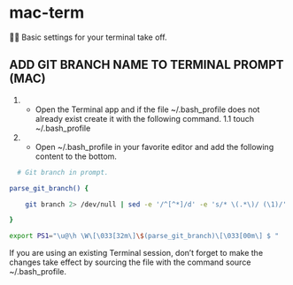 # mac-term
👨‍🚀 Basic settings for your terminal take off. 

## ADD GIT BRANCH NAME TO TERMINAL PROMPT (MAC)

1. - Open the Terminal app and if the file ~/.bash_profile does not already exist create it with the following command.
  1.1 touch ~/.bash_profile
2. - Open ~/.bash_profile in your favorite editor and add the following content to the bottom.
```bash
  # Git branch in prompt.

parse_git_branch() {

    git branch 2> /dev/null | sed -e '/^[^*]/d' -e 's/* \(.*\)/ (\1)/'

}

export PS1="\u@\h \W\[\033[32m\]\$(parse_git_branch)\[\033[00m\] $ "
```
If you are using an existing Terminal session, don’t forget to make the changes take effect by sourcing the file with the command source ~/.bash_profile.
